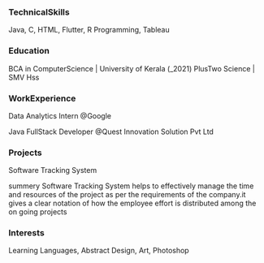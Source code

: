 ### TechnicalSkills
Java, C, HTML, Flutter, R Programming, Tableau


### Education
BCA in ComputerScience | University of Kerala (_2021)
PlusTwo Science        | SMV Hss

### WorkExperience
Data Analytics Intern
@Google

Java FullStack Developer
@Quest Innovation Solution Pvt Ltd

### Projects
Software Tracking System

summery
 Software Tracking System helps to effectively manage the time and resources of the project as per
 the requirements of the company.it gives a clear notation of how the employee effort is distributed
 among the on going projects


### Interests
Learning Languages, Abstract Design, Art, Photoshop
